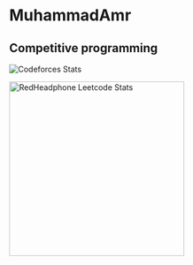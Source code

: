# MuhammadAmr
## Competitive programming
![Codeforces Stats](https://codeforces-readme-stats.vercel.app/api/card?username=fakeblob)
<div align="left">
  <a href="https://leetcode.com/MuhammadAmr/">
    <img height="316" src="https://leetcard.jacoblin.cool/MuhammadAmr?theme=dark&font=Karma&ext=contest" alt="RedHeadphone Leetcode Stats"/>
  </a>
  
</div>
